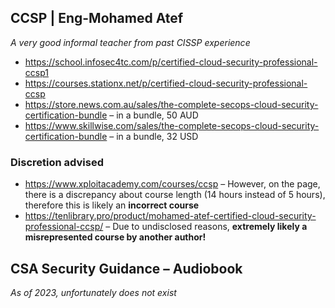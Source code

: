 ## CCSP | Eng-Mohamed Atef
*A very good informal teacher from past CISSP experience*

* https://school.infosec4tc.com/p/certified-cloud-security-professional-ccsp1
* https://courses.stationx.net/p/certified-cloud-security-professional-ccsp
* https://store.news.com.au/sales/the-complete-secops-cloud-security-certification-bundle – in a bundle, 50 AUD
* https://www.skillwise.com/sales/the-complete-secops-cloud-security-certification-bundle – in a bundle, 32 USD

### Discretion advised

* https://www.xploitacademy.com/courses/ccsp – However, on the page, there is a discrepancy about course length (14 hours instead of 5 hours), therefore this is likely an **incorrect course**  
* https://tenlibrary.pro/product/mohamed-atef-certified-cloud-security-professional-ccsp/ – Due to undisclosed reasons, **extremely likely a misrepresented course by another author!**  

## CSA Security Guidance – Audiobook
*As of 2023, unfortunately does not exist*
